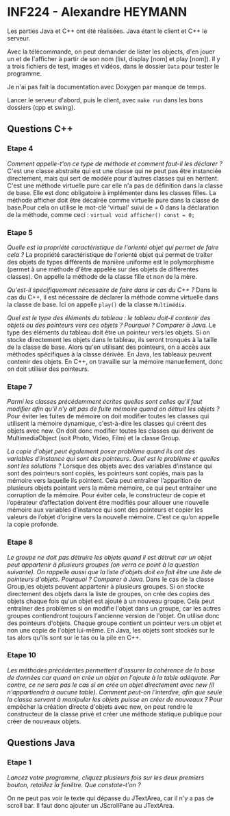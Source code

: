 # INF224 - Alexandre HEYMANN 

Les parties Java et C++ ont été réalisées. Java étant le client et C++ le serveur. 

Avec la télécommande, on peut demander de lister les objects, d'en jouer un et de l'afficher à partir de son nom (list, display [nom] et play [nom]). Il y a trois fichiers de test, images et vidéos, dans le dossier `Data` pour tester le programme.

Je n'ai pas fait la documentation avec Doxygen par manque de temps.

Lancer le serveur d'abord, puis le client, avec ``make run`` dans les bons dossiers (cpp et swing).

## Questions C++
### Etape 4
*Comment appelle-t'on ce type de méthode et comment faut-il les déclarer ?*
C'est une classe abstraite qui est une classe qui ne peut pas être instanciée directement, mais qui sert de modèle pour d'autres classes qui en héritent.
C'est une méthode virtuelle pure car elle n'a pas de définition dans la classe de base. Elle est donc obligatoire à implémenter dans les classes filles.
La méthode afficher doit être décalrée comme virtuelle pure dans la classe de base.Pour cela on utilise le mot-clé 'virtual' suivi de = 0 dans la déclaration de la méthode, comme ceci :
`virtual void afficher() const = 0;`

### Etape 5
*Quelle est la propriété caractéristique de l'orienté objet qui permet de faire cela ?*
La propriété caractéristique de l'orienté objet qui permet de traiter des objets de types différents de manière uniforme est le polymorphisme (permet à une méthode d'être appelée sur des objets de différentes classes). On appelle la méthode de la classe fille et non de la mère.

*Qu'est-il spécifiquement nécessaire de faire dans le cas du C++ ?*
Dans le cas du C++, il est nécessaire de déclarer la méthode comme virtuelle dans la classe de base. Ici on appelle `play()` de la classe `Multimédia`. 

*Quel est le type des éléments du tableau : le tableau doit-il contenir des objets ou des pointeurs vers ces objets ? Pourquoi ? Comparer à Java.*
Le type des éléments du tableau doit être un pointeur vers les objets. Si on stocke directement les objets dans le tableau, ils seront tronqués à la taille de la classe de base. Alors qu'en utilisant des pointeurs, on a accès aux méthodes spécifiques à la classe dérivée. En Java, les tableaux peuvent contenir des objets. En C++, on travaille sur la mémoire manuellement, donc on doit utiliser des pointeurs.

### Etape 7 
*Parmi les classes précédemment écrites quelles sont celles qu'il faut modifier afin qu'il n'y ait pas de fuite mémoire quand on détruit les objets ?*
Pour éviter les fuites de mémoire on doit modifier toutes les classes qui utilisent la mémoire dynamique, c'est-à-dire les classes qui créent des objets avec new. On doit donc modifier toutes les classes qui dérivent de MultimediaObject (soit Photo, Video, Film) et la classe Group.

*La copie d'objet peut également poser problème quand ils ont des variables d'instance qui sont des pointeurs. Quel est le problème et quelles sont les solutions ?*
Lorsque des objets avec des variables d’instance qui sont des pointeurs sont copiés, les pointeurs sont copiés, mais pas la mémoire vers laquelle ils pointent. Cela peut entraîner l’apparition de plusieurs objets pointant vers la même mémoire, ce qui peut entraîner une corruption de la mémoire. Pour éviter cela, le constructeur de copie et l’opérateur d’affectation doivent être modifiés pour allouer une nouvelle mémoire aux variables d’instance qui sont des pointeurs et copier les valeurs de l’objet d’origine vers la nouvelle mémoire. C’est ce qu’on appelle la copie profonde.

### Etape 8 
*Le groupe ne doit pas détruire les objets quand il est détruit car un objet peut appartenir à plusieurs groupes (on verra ce point à la question suivante). On rappelle aussi que la liste d'objets doit en fait être une liste de pointeurs d'objets. Pourquoi ? Comparer à Java.*
Dans le cas de la classe Group,les objets peuvent appartenir à plusieurs groupes. Si on stocke directement des objets dans la liste de groupes, on crée des copies des objets chaque fois qu'un objet est ajouté à un nouveau groupe. Cela peut entraîner des problèmes si on modifie l'objet dans un groupe, car les autres groupes contiendront toujours l'ancienne version de l'objet. On utilise donc des pointeurs d'objets. Chaque groupe contient un pointeur vers un objet et non une copie de l'objet lui-même.
En Java, les objets sont stockés sur le tas alors qu'ils sont sur le tas ou la pile en C++.

### Etape 10
*Les méthodes précédentes permettent d'assurer la cohérence de la base de données car quand on crée un objet on l'ajoute à la table adéquate. Par contre, ce ne sera pas le cas si on crée un objet directement avec new (il n'appartiendra à aucune table). Comment peut-on l'interdire, afin que seule la classe servant à manipuler les objets puisse en créer de nouveaux ?*
Pour empêcher la création directe d'objets avec new, on peut rendre le constructeur de la classe privé et créer une méthode statique publique pour créer de nouveaux objets.


## Questions Java
### Etape 1
*Lancez votre programme, cliquez plusieurs fois sur les deux premiers bouton, retaillez la fenêtre. Que constate-t'on ?*

On ne peut pas voir le texte qui dépasse du JTextArea, car il n'y a pas de scroll bar. Il faut donc ajouter un JScrollPane au JTextArea.